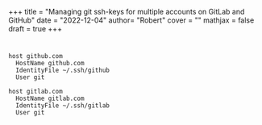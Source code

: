 +++
title = "Managing git ssh-keys for multiple accounts on GitLab and GitHub"
date = "2022-12-04"
author= "Robert"
cover = ""
mathjax = false
draft = true
+++

# 
```
host github.com
  HostName github.com
  IdentityFile ~/.ssh/github
  User git

host gitlab.com
  HostName gitlab.com
  IdentityFile ~/.ssh/gitlab
  User git
```